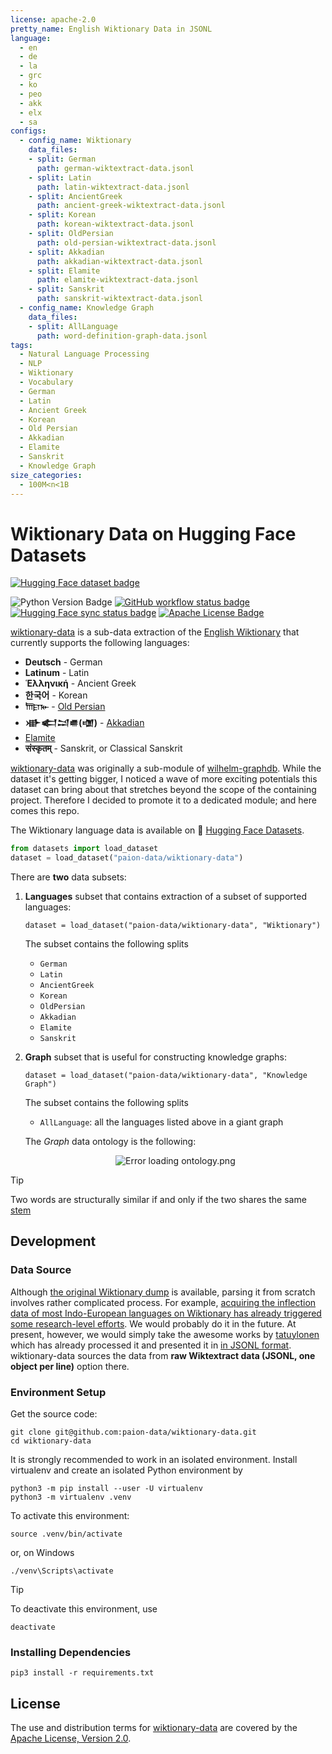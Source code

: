 ```yaml
---
license: apache-2.0
pretty_name: English Wiktionary Data in JSONL
language:
  - en
  - de
  - la
  - grc
  - ko
  - peo
  - akk
  - elx
  - sa
configs:
  - config_name: Wiktionary
    data_files:
    - split: German
      path: german-wiktextract-data.jsonl
    - split: Latin
      path: latin-wiktextract-data.jsonl
    - split: AncientGreek
      path: ancient-greek-wiktextract-data.jsonl
    - split: Korean
      path: korean-wiktextract-data.jsonl
    - split: OldPersian
      path: old-persian-wiktextract-data.jsonl
    - split: Akkadian
      path: akkadian-wiktextract-data.jsonl
    - split: Elamite
      path: elamite-wiktextract-data.jsonl
    - split: Sanskrit
      path: sanskrit-wiktextract-data.jsonl
  - config_name: Knowledge Graph
    data_files:
    - split: AllLanguage
      path: word-definition-graph-data.jsonl
tags:
  - Natural Language Processing
  - NLP
  - Wiktionary
  - Vocabulary
  - German
  - Latin
  - Ancient Greek
  - Korean
  - Old Persian
  - Akkadian
  - Elamite
  - Sanskrit
  - Knowledge Graph
size_categories:
  - 100M<n<1B
---
```


Wiktionary Data on Hugging Face Datasets
========================================

[![Hugging Face dataset badge]][Hugging Face dataset URL]

![Python Version Badge]
[![GitHub workflow status badge][GitHub workflow status badge]][GitHub workflow status URL]
[![Hugging Face sync status badge]][Hugging Face sync status URL]
[![Apache License Badge]][Apache License, Version 2.0]

[wiktionary-data]() is a sub-data extraction of the [English Wiktionary](https://en.wiktionary.org) that currently
supports the following languages:

- __Deutsch__ - German
- __Latinum__ - Latin
- __Ἑλληνική__ - Ancient Greek
- __한국어__ - Korean
- __𐎠𐎼𐎹__ - [Old Persian](https://en.wikipedia.org/wiki/Old_Persian_cuneiform)
- __𒀝𒅗𒁺𒌑(𒌝)__ - [Akkadian](https://en.wikipedia.org/wiki/Akkadian_language)
- [Elamite](https://en.wikipedia.org/wiki/Elamite_language)
- __संस्कृतम्__ - Sanskrit, or Classical Sanskrit

[wiktionary-data]() was originally a sub-module of [wilhelm-graphdb](https://github.com/QubitPi/wilhelm-graphdb). While
the dataset it's getting bigger, I noticed a wave of more exciting potentials this dataset can bring about that
stretches beyond the scope of the containing project. Therefore I decided to promote it to a dedicated module; and here
comes this repo.

The Wiktionary language data is available on 🤗 [Hugging Face Datasets][Hugging Face dataset URL].

```python
from datasets import load_dataset
dataset = load_dataset("paion-data/wiktionary-data")
```

There are __two__ data subsets:

1. __Languages__ subset that contains extraction of a subset of supported languages:

   ```console
   dataset = load_dataset("paion-data/wiktionary-data", "Wiktionary")
   ```
   
   The subset contains the following splits

   - `German`
   - `Latin`
   - `AncientGreek`
   - `Korean`
   - `OldPersian`
   - `Akkadian`
   - `Elamite`
   - `Sanskrit`

2. __Graph__ subset that is useful for constructing knowledge graphs:

   ```console
   dataset = load_dataset("paion-data/wiktionary-data", "Knowledge Graph")
   ```
   
   The subset contains the following splits

   - `AllLanguage`: all the languages listed above in a giant graph

   The _Graph_ data ontology is the following:

   <div align="center">
       <img src="ontology.png" size="50%" alt="Error loading ontology.png"/>
   </div>

> [!TIP]
>
> Two words are structurally similar if and only if the two shares the same
> [stem](https://en.wikipedia.org/wiki/Word_stem)

Development
-----------

### Data Source

Although [the original Wiktionary dump](https://dumps.wikimedia.org/) is available, parsing it from scratch involves
rather complicated process. For example,
[acquiring the inflection data of most Indo-European languages on Wiktionary has already triggered some research-level efforts](https://stackoverflow.com/a/62977327).
We would probably do it in the future. At present, however, we would simply take the awesome works by
[tatuylonen](https://github.com/tatuylonen/wiktextract) which has already processed it and presented it in
[in JSONL format](https://kaikki.org/dictionary/rawdata.html). wiktionary-data sources the data from
__raw Wiktextract data (JSONL, one object per line)__ option there.

### Environment Setup

Get the source code:

```console
git clone git@github.com:paion-data/wiktionary-data.git
cd wiktionary-data
```

It is strongly recommended to work in an isolated environment. Install virtualenv and create an isolated Python
environment by

```console
python3 -m pip install --user -U virtualenv
python3 -m virtualenv .venv
```

To activate this environment:

```console
source .venv/bin/activate
```

or, on Windows

```console
./venv\Scripts\activate
```

> [!TIP]
> 
> To deactivate this environment, use
> 
> ```console
> deactivate
> ```

### Installing Dependencies

```console
pip3 install -r requirements.txt
```

License
-------

The use and distribution terms for [wiktionary-data]() are covered by the [Apache License, Version 2.0].

[Apache License Badge]: https://img.shields.io/badge/Apache%202.0-F25910.svg?style=for-the-badge&logo=Apache&logoColor=white
[Apache License, Version 2.0]: https://www.apache.org/licenses/LICENSE-2.0

[GitHub workflow status badge]: https://img.shields.io/github/actions/workflow/status/paion-data/wiktionary-data/ci-cd.yaml?branch=master&style=for-the-badge&logo=github&logoColor=white&label=CI/CD
[GitHub workflow status URL]: https://github.com/paion-data/wiktionary-data/actions/workflows/ci-cd.yaml

[Hugging Face dataset badge]: https://img.shields.io/badge/Hugging%20Face%20Dataset-wiktionary--data-FF9D00?style=for-the-badge&logo=huggingface&logoColor=white&labelColor=6B7280
[Hugging Face dataset URL]: https://huggingface.co/datasets/paion-data/wiktionary-data

[Hugging Face sync status badge]: https://img.shields.io/github/actions/workflow/status/paion-data/wiktionary-data/ci-cd.yaml?branch=master&style=for-the-badge&logo=github&logoColor=white&label=Hugging%20Face%20Sync%20Up
[Hugging Face sync status URL]: https://github.com/paion-data/wiktionary-data/actions/workflows/ci-cd.yaml

[Python Version Badge]: https://img.shields.io/badge/Python-3.10-FFD845?labelColor=498ABC&style=for-the-badge&logo=python&logoColor=white
